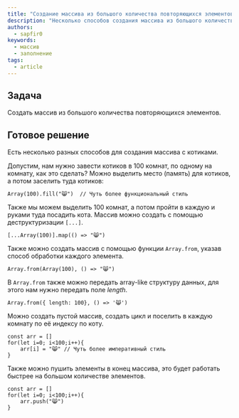 ```yaml
---
title: "Создание массива из большого количества повторяющихся элементов"
description: "Несколько способов создания массива из большого количества повторяющихся элементов на примере котиков."
authors:
  - sapfir0
keywords:
  - массив
  - заполнение
tags:
  - article
---
```


## Задача

Создать массив из большого количества повторяющихся элементов.

## Готовое решение

Есть несколько разных способов для создания массива с котиками.

Допустим, нам нужно завести котиков в 100 комнат, по одному на комнату, как это сделать? Можно выделить место (память) для котиков, а потом заселить туда котиков:

```
Array(100).fill("😸")  // Чуть более функциональный стиль
```

Также мы можем выделить 100 комнат, а потом пройти в каждую и руками туда посадить кота. Массив можно создать с помощью деструктуризации `[...]`.

```
[...Array(100)].map(() => "😸")
```

Также можно создать массив с помощью функции `Array.from`, указав способ обработки каждого элемента.

```
Array.from(Array(100), () => "😸")
```

В `Array.from` также можно передать array-like структуру данных, для этого нам нужно передать поле _length_.

```
Array.from({ length: 100}, () => '😸')
```

Можно создать пустой массив, создать цикл и поселить в каждую комнату по её индексу по коту.

```
const arr = []
for(let i=0; i<100;i++){
    arr[i] = "😸" // Чуть более императивный стиль
}
```

Также можно пушить элементы в конец массива, это будет работать быстрее на большом количестве элементов.

```
const arr = []
for(let i=0; i<100;i++){
    arr.push("😸")
}
```
